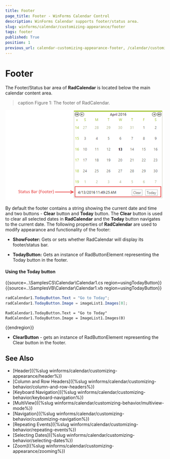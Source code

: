```yaml
---
title: Footer
page_title: Footer - WinForms Calendar Control
description: WinForms Calendar supports footer/status area.
slug: winforms/calendar/customizing-appearance/footer
tags: footer
published: True
position: 1
previous_url: calendar-customizing-appearance-footer, /calendar/customizing-appearance/footer
---
```


# Footer

The Footer/Status bar area of __RadCalendar__ is located below the main calendar content area. 

>caption Figure 1: The footer of RadCalendar.

![calendar-customizing-appearance-footer 003](images/calendar-customizing-appearance-footer003.png)

By default the footer contains a string showing the current date and time and two buttons - __Clear__ button and __Today__ button. The __Clear__ button is used to clear all selected dates in __RadCalendar__ and the __Today__ button navigates to the current date. The following properties of __RadCalendar__ are used to modify appearance and functionality of the footer:

* __ShowFooter:__ Gets or sets whether RadCalendar will display its footer/status bar.

* __TodayButton:__ Gets an instance of RadButtonElement representing the Today button in the footer. 

#### Using the Today button

{{source=..\SamplesCS\Calendar\Calendar1.cs region=usingTodayButton}} 
{{source=..\SamplesVB\Calendar\Calendar1.vb region=usingTodayButton}} 

````C#
radCalendar1.TodayButton.Text = "Go to Today";
radCalendar1.TodayButton.Image = imageList1.Images[0];

````
````VB.NET
RadCalendar1.TodayButton.Text = "Go to Today"
RadCalendar1.TodayButton.Image = ImageList1.Images(0)

````

{{endregion}} 
 
* __ClearButton__ - gets an instance of RadButtonElement representing the Clear button in the footer.

## See Also

* [Header]({%slug winforms/calendar/customizing-appearance/header%})
* [Column and Row Headers]({%slug winforms/calendar/customizing-behavior/column-and-row-headers%})
* [Keyboard Navigation]({%slug  winforms/calendar/customizing-behavior/keyboard-navigation%})
* [MultiView]({%slug winforms/calendar/customizing-behavior/multiview-mode%})
* [Navigation]({%slug winforms/calendar/customizing-behavior/customizing-navigation%})
* [Repeating Events]({%slug winforms/calendar/customizing-behavior/repeating-events%})
* [Selecting Dates]({%slug winforms/calendar/customizing-behavior/selecting-dates%})
* [Zoom]({%slug winforms/calendar/customizing-appearance/zooming%})

